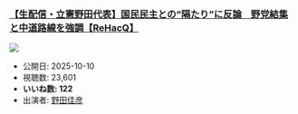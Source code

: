 ### [【生配信・立憲野田代表】国民民主との“隔たり”に反論　野党結集と中道路線を強調【ReHacQ】](https://www.youtube.com/watch?v=5-8EXtVCm2U)
[![](https://img.youtube.com/vi/5-8EXtVCm2U/sddefault.jpg)](https://www.youtube.com/watch?v=5-8EXtVCm2U)
-   公開日: 2025-10-10
-   視聴数: 23,601
-   **いいね数: 122**
-   出演者: [野田佳彦](/rehacq_fan/people/野田佳彦 "wikilink")
